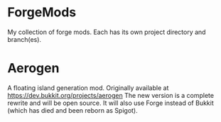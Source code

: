 # ForgeMods
My collection of forge mods. Each has its own project directory and branch(es).

# Aerogen
A floating island generation mod. Originally available at https://dev.bukkit.org/projects/aerogen
The new version is a complete rewrite and will be open source. It will also use Forge instead of 
Bukkit (which has died and been reborn as Spigot).

